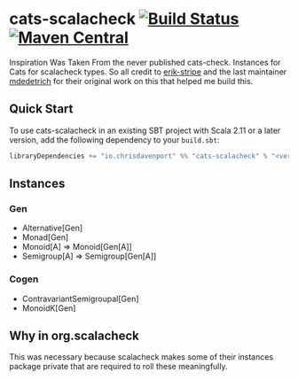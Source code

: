 # cats-scalacheck [![Build Status](https://travis-ci.org/ChristopherDavenport/cats-scalacheck.svg?branch=master)](https://travis-ci.org/ChristopherDavenport/cats-scalacheck) [![Maven Central](https://maven-badges.herokuapp.com/maven-central/io.chrisdavenport/cats-scalacheck_2.12/badge.svg)](https://maven-badges.herokuapp.com/maven-central/io.chrisdavenport/cats-scalacheck_2.12)

Inspiration Was Taken From the never published cats-check. Instances for Cats for scalacheck types. So all credit to [erik-stripe](https://github.com/erik-stripe) and the last maintainer [mdedetrich](https://github.com/mdedetrich) for their original work on this that helped me build this.

## Quick Start

To use cats-scalacheck in an existing SBT project with Scala 2.11 or a later version, add the following dependency to your
`build.sbt`:

```scala
libraryDependencies += "io.chrisdavenport" %% "cats-scalacheck" % "<version>"
```

## Instances

### Gen

- Alternative[Gen]
- Monad[Gen]
- Monoid[A] => Monoid[Gen[A]]
- Semigroup[A] => Semigroup[Gen[A]]

### Cogen

- ContravariantSemigroupal[Gen]
- MonoidK[Gen]

## Why in org.scalacheck

This was necessary because scalacheck makes some of their instances package private that
are required to roll these meaningfully.